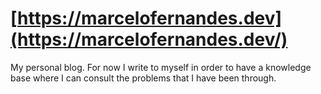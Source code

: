 # [https://marcelofernandes.dev](https://marcelofernandes.dev/)

My personal blog. For now I write to myself in order to have a knowledge base where I can consult the problems that I have been through.
